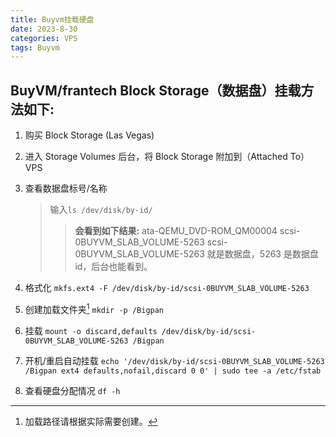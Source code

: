 ```yaml
---
title: Buyvm挂载硬盘
date: 2023-8-30
categories: VPS
tags: Buyvm
---
```


## BuyVM/frantech Block Storage（数据盘）挂载方法如下:<!-- more -->

1. 购买 Block Storage (Las Vegas)

2. 进入 Storage Volumes 后台，将 Block Storage 附加到（Attached To） VPS

3. 查看数据盘标号/名称

   > 输入`ls /dev/disk/by-id/`
   >
   > > **会看到如下结果:**
   > > ata-QEMU_DVD-ROM_QM00004  scsi-0BUYVM_SLAB_VOLUME-5263
   > > scsi-0BUYVM_SLAB_VOLUME-5263 就是数据盘，5263 是数据盘 id，后台也能看到。

4. 格式化
   `mkfs.ext4 -F /dev/disk/by-id/scsi-0BUYVM_SLAB_VOLUME-5263`

5. 创建加载文件夹[^1]
   `mkdir -p /Bigpan`

6. 挂载
   `mount -o discard,defaults /dev/disk/by-id/scsi-0BUYVM_SLAB_VOLUME-5263 /Bigpan`

7. 开机/重启自动挂载
   `echo '/dev/disk/by-id/scsi-0BUYVM_SLAB_VOLUME-5263 /Bigpan ext4 defaults,nofail,discard 0 0' | sudo tee -a /etc/fstab`

8. 查看硬盘分配情况
   `df -h`

[^1]: 加载路径请根据实际需要创建。
